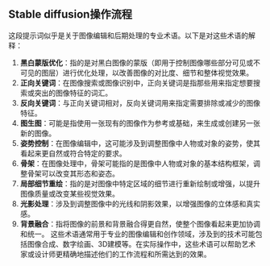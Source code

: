 ## Stable diffusion操作流程
这段提示词似乎是关于图像编辑和后期处理的专业术语。以下是对这些术语的解释：
1. **黑白蒙版优化**：指的是对黑白图像的蒙版（即用于控制图像哪些部分可见或不可见的图层）进行优化处理，以改善图像的对比度、细节和整体视觉效果。
2. **正向关键词**：在图像搜索或图像识别中，正向关键词是指那些用来指定想要搜索或突出的图像特征的词汇。
3. **反向关键词**：与正向关键词相对，反向关键词用来指定需要排除或减少的图像特征。
4. **图生图**：可能是指使用一张现有的图像作为参考或基础，来生成或创建另一张新的图像。
5. **姿势控制**：在图像编辑中，这可能涉及到调整图像中人物或对象的姿势，使其看起来更自然或符合特定的要求。
6. **骨架**：在图像处理中，骨架可能指的是图像中人物或对象的基本结构框架，调整骨架可以改变其形态和姿态。
7. **局部细节重绘**：指的是对图像中特定区域的细节进行重新绘制或增强，以提升图像质量或改变某些视觉效果。
8. **光影处理**：涉及到调整图像中的光线和阴影效果，以增强图像的立体感和真实感。
9. **背景融合**：指将图像的前景和背景融合得更自然，使整个图像看起来更加协调和统一。
这些术语通常用于专业的图像编辑和创作领域，涉及到的技术可能包括图像合成、数字绘画、3D建模等。在实际操作中，这些术语可以帮助艺术家或设计师更精确地描述他们的工作流程和所需达到的效果。
